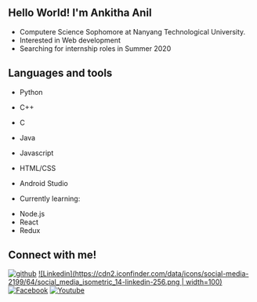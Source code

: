 ## Hello World! I'm Ankitha Anil

- Computere Science Sophomore at Nanyang Technological University.
- Interested in Web development
- Searching for internship roles in Summer 2020

## Languages and tools

* Python
* C++
* C
* Java
* Javascript
* HTML/CSS
* Android Studio

* Currently learning: 
- Node.js
- React
- Redux

## Connect with me!
[![github]()][1]
[![Linkedin](https://cdn2.iconfinder.com/data/icons/social-media-2199/64/social_media_isometric_14-linkedin-256.png  | width=100)][2]
[![Facebook](https://cdn2.iconfinder.com/data/icons/social-media-2199/64/social_media_isometric_1-facebook-256.png)][3]
[![Youtube](https://cdn2.iconfinder.com/data/icons/social-media-2199/64/social_media_isometric_2-youtube-256.png)][4]

[1]: http://www.github.com/ankitha-anil
[2]: https://www.linkedin.com/in/ankitha-anil
[3]: https://www.facebook.com/ankitha.anil.963
[4]: https://www.youtube.com/channel/UC_-hr9M__G53-z_-E9fiZEw
